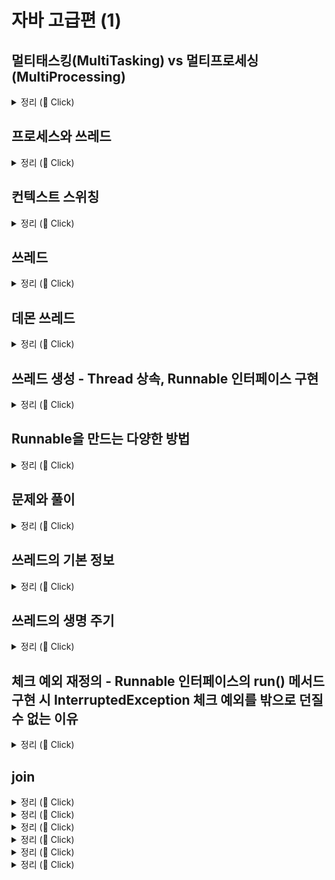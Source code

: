 # 자바 고급편 (1)

## 멀티태스킹(MultiTasking) vs 멀티프로세싱(MultiProcessing)

<details>
   <summary> 정리 (📖 Click)</summary>
<br />

* 멀티태스킹
  * 운영체제 소프트웨어의 관점
  * 단일 CPU가 여러 작업을 동시에 수행하는 것처럼 보이게 하는 것
  * 소프트웨어 기반으로 CPU 시간을 분할하여 각 작업에 할당한다.

* 멀티프로세싱
  * 하드웨어 장비의 관점 
  * 여러 CPU를 사용하여 동시에 여러 작업을 수행하는 것

-----------------------
</details>

## 프로세스와 쓰레드

<details>
   <summary> 정리 (📖 Click)</summary>
<br />

* 프로세스
  * 실행 중인 프로그램
  * 각 프로세스는 독립적인 메모리 공간을 보유하며 운영체제에서 별도의 작업 단위로 분리해서 관리된다.
  * 각 프로세스는 별도의 메모리 공간을 가지기 때문에 서로 간섭하지 않는다.
  * 프로세스는 서로 격리되어 관리되기 때문에 하나의 프로세스가 충돌해도 다른 프로세스에는 영향을 미치지 않는다.
  * 특정 프로세스에 심각한 문제가 발생하면 해당 프로세스만 종료되고 다른 프로세스에 영향을 주지 않는다.

![img.png](img.png)

* 프로세스 구성
  * 코드 : 실행할 프로그램의 코드가 저장되는 부분
  * 힙 : 동적으로 할당되는 메모리 영역
  * 스택 : 메서드 호출 시 생성되는 지역 변수와 반환 주소가 저장되는 영역
  * 데이터 : 전역 변수 및 정적 변수가 저장되는 부분

* 쓰레드
  * 프로세스는 하나 이상의 쓰레드를 반드시 포함한다.
  * 모든 쓰레드는 프로세스 내의 코드, 데이터, 힙을 공유한다.
  * 각 쓰레드는 개별 스택을 가지고 있다.

* 단일 쓰레드 vs 멀티 쓰레드
  * 단일 쓰레드 : 한 프로세스 내에 하나의 쓰레드만 존재
  * 멀티 쓰레드 : 한 프로세스 내에 여러 쓰레드가 존재

-----------------------
</details>

## 컨텍스트 스위칭

<details>
   <summary> 정리 (📖 Click)</summary>
<br />

* 현재 작업하는 문맥을 변경하는 것
  * 예를 들어, 쓰레드 A와 쓰레드 B가 있다고 가정하자.
  * 쓰레드 A를 잠시 멈추고 쓰레드 B를 실행하고자 할 때, 쓰레드 B의 작업이 끝나고 쓰레드 A로 그냥 돌아갈 수 없다.
  * CPU에서 쓰레드를 실행하는데, 쓰레드 A의 코드가 어디까지 수행되었는지 위치를 찾아야 한다.
  * 또한 쓰레드 A에서 계산하던 변수들의 값을 다시 CPU로 불러들여야 한다.
  * 이런 과정을 컨텍스트 스위칭이라고 한다.

* 컨텍스트 스위칭 시 걸리는 시간은 아주 짧으나 쓰레드가 매우 많아지게 된다면 이 비용이 커질 수 있다.
<p>

* CPU 바운드 작업 vs I/O 바운드 작업
  * CPU 바운드 작업
    * CPU의 연산 능력을 많이 요구하는 작업
    * 이러한 작업은 주로 계산, 데이터 처리, 알고리즘 실행 등 CPU 처리 속도가 작업 완료 시간을 결정하는 경우
  * I/O 바운드 작업
    * 디스크, 네트워크, 파일 시스템 등과 같은 입출력(I/O) 작업을 많이 요구하는 작업
    * 이런 작업은 I/O 작업이 완료될 때까지 대기 시간이 많이 발생하며, CPU는 상대적으로 유휴 상태에 있는 경우가 많다.
    * 데이터베이스 쿼리 처리, 파일 읽기/쓰기, 네트워크 통신, 사용자 입력 처리

-----------------------
</details>

## 쓰레드

<details>
   <summary> 정리 (📖 Click)</summary>
<br />

* 쓰레드 간 실행 순서는 보장되지 않는다.
* `start()` vs `run()`

![img_1.png](img_1.png)

* **실행 결과를 보면 새로 생성한 쓰레드가 `run()`을 실행하는 것이 아니라 `main` 쓰레드가 `run()`을 실행하는 것을 볼 수 있다.**
* 자바를 처음 실행하면 `main` 쓰레드가 `main()` 메서드를 호출하면서 시작한다.
* `main` 쓰레드가 HelloThread에 있는 `run()`이라는 메서드를 호출한다.
* `main` 쓰레드가 `run()` 메서드를 실행했기 때문에 `main` 쓰레드가 사용하는 스택 위에 `run()` 스택 프레임이 올라간다.
* 결론 : `start()` 메서드를 호출해야지 `run()` 메서드를 호출하면 안 된다.

-----------------------
</details>

## 데몬 쓰레드

<details>
   <summary> 정리 (📖 Click)</summary>
<br />

* 백그라운드에서 보조적인 작업을 수행하는 쓰레드
* 모든 사용자 쓰레드가 종료되면 데몬 쓰레드는 자동으로 종료된다.
* JVM은 데몬 쓰레드의 실행 완료를 기다리지 않고 종료된다. 데몬 쓰레드가 아닌 모든 쓰레드가 종료되면 자바 프로그램도 종료된다.

```java
package thread;

public class DaemonThreadMain {
	public static void main(String[] args) {
		System.out.println(Thread.currentThread().getName() + ": Main 쓰레드 실행");

		DaemonThread daemonThread = new DaemonThread();
		daemonThread.setDaemon(true);	// 데몬 쓰레드 여부
		daemonThread.start();

		System.out.println(Thread.currentThread().getName() + ": Main 쓰레드 종료");
	}

	static class DaemonThread extends Thread {

		@Override
		public void run() {
			System.out.println(Thread.currentThread().getName() + ": 데몬 쓰레드 실행");
			try {
				Thread.sleep(10000);
			} catch (InterruptedException e) {
				throw new RuntimeException(e);
			}
			System.out.println(Thread.currentThread().getName() + ": 데몬 쓰레드 종료");
		}
	}
}
```

* 위와 같이 `setDaemon()`를 `true`로 지정하여 데몬 쓰레드로 만들면 Main 쓰레드가 데몬 쓰레드를 기다리지 않는다.
* 하지만 `false`로 지정하면 데몬 쓰레드가 아닌 사용자 쓰레드가 되므로 Main 쓰레드는 모든 쓰레드가 끝날 때까지 기다리게 된다.

-----------------------
</details>

## 쓰레드 생성 - Thread 상속, Runnable 인터페이스 구현

<details>
   <summary> 정리 (📖 Click)</summary>
<br />

* 쓰레드를 사용하는 방법으로는 두 가지 방법이 있다.
  * Thread 클래스를 상속받기
  * Runnable 인터페이스를 구현하기
* 위와 같은 두 가지 방법이 존재하지만 쓰레드를 생성할 때는 Thread 클래스를 상속하는 방법보다 Runnable 인터페이스를 구현하는 방식이 더 나은 선택이다.

<p>

* Thread 클래스 상속 방식
  * 장점
    * 간단한 구현 : Thread 클래스를 상속받아 `run()` 메서드만 재정의하면 된다.
  * 단점
    * 상속의 제한 : 자바는 단일 상속만을 허용(다이아몬드 문제 때문에)하므로 이미 다른 클래스를 상속받고 있는 경우 Thread 클래스를 상속받기 어렵다.
    * 유연성 부족 : 인터페이스를 사용하는 방법에 비해 유연성이 떨어진다.

* Runnable 인터페이스 구현 방식
  * 장점
    * 상속의 자유로움 : Runnable 인터페이스 방식은 다른 클래스를 상속받아도 문제없이 구현할 수 있다.
    * 코드의 분리 : 쓰레드와 실행할 작업을 분리하여 코드 가독성을 높일 수 있다.
    * 여러 쓰레드가 동일한 Runnable 객체를 공유할 수 있어 자원 관리를 효율적으로 할 수 있다.
  * 단점
    * 코드가 약간 복잡해질 수 있다. Runnable 객체를 생성하고 Thread에 전달해야 한다.

```java
package thread;

public class HelloRunnableMain {
	public static void main(String[] args) {
		System.out.println(Thread.currentThread().getName() + ": start");

		HelloRunnable hello = new HelloRunnable();  // Runnable 객체 생성
		Thread thread = new Thread(hello);          // Thread에 전달
		thread.start();

		System.out.println(Thread.currentThread().getName() + ": end");
	}
}
```

-----------------------
</details>

##  Runnable을 만드는 다양한 방법

<details>
   <summary> 정리 (📖 Click)</summary>
<br />

* 정적 중첩 클래스

```java
static class InnerRunnable implements Runnable {
    @Override
    public void run() {
       log("run()");
    }
}
```

* 익명 클래스

```java
Runnable runnable = new Runnable() {
    @Override
    public void run() {
        log("run()");
    }
};
```

* 람다식 형태

```java
Runnable runnable = () -> log("run()");
```

-----------------------
</details>

## 문제와 풀이

<details>
   <summary> 정리 (📖 Click)</summary>
<br />

#### 1. Thread 클래스를 상속받은 CounterThread 쓰레드 클래스를 만들고 1부터 5까지 숫자를 1초 간격으로 출력해야 한다.

```java
package thread.qa;

import static util.Logger.log;

public class Question01 {
    public static void main(String[] args) {
        CounterThread thread = new CounterThread();
        thread.start();
    }

    static class CounterThread extends Thread {

        @Override
        public void run() {
            for (int i = 1; i <= 5; i++) {
                log("value: " + i);
                try {
                  Thread.sleep(1000);
                } catch (InterruptedException e) {
                    throw new RuntimeException(e);
                }
            }
        }
    }
}
```
#### 2. CounterRunnable 이름의 클래스를 만들자. 이 클래스는 Runnable 인터페이스를 구현해야 한다. 기능은 위의 문제와 동일하다.

```java
package thread.qa;

import static util.Logger.log;

public class Question02 {
    public static void main(String[] args) {
        CounterRunnable runnable = new CounterRunnable();
        Thread thread = new Thread(runnable);
        thread.start();
    }
  
    static class CounterRunnable implements Runnable {
  
        @Override
        public void run() {
            for (int i = 1; i <= 5; i++) {
                log("value: " + i);
                try {
                  Thread.sleep(1000);
                } catch (InterruptedException e) {
                  throw new RuntimeException(e);
                }
            }
        }
    }
}
```
#### 3. 익명 클래스를 사용해 구현

```java
package thread.qa;

import static util.Logger.log;

public class Question03 {
    public static void main(String[] args) {
        Runnable runnable = new Runnable() {
    
            @Override
            public void run() {
                for (int i = 1; i <= 5; i++) {
                    log("value: " + i);
                    try {
                        Thread.sleep(1000);
                    } catch (InterruptedException e) {
                        throw new RuntimeException(e);
                    }
                }
            }
        };
		
        Thread thread = new Thread(runnable);
        thread.start();
    }
}
```

-----------------------
</details>

## 쓰레드의 기본 정보

<details>
   <summary> 정리 (📖 Click)</summary>
<br />

* 쓰레드 생성
* 쓰레드 객체 정보
* 쓰레드 ID
* 쓰레드 이름
* 쓰레드 우선순위
* 쓰레드 상태

```java
import static util.Logger.log;

public class ThreadInfoMain {
	public static void main(String[] args) {
		Thread thread = Thread.currentThread();
		log("mainThread : " + thread);
		log("mainThread.threadId() : " + thread.threadId());
		log("mainThread.getName() : " + thread.getName());
		log("mainThread.getPriority() : " + thread.getPriority());
		log("mainThread.getThreadGroup() : " + thread.getThreadGroup());
		log("mainThread.getState() : " + thread.getState());
	}
}
```

-----------------------
</details>

## 쓰레드의 생명 주기

<details>
   <summary> 정리 (📖 Click)</summary>
<br />

![img_2.png](img_2.png)

* 쓰레드의 상태
  * New(새로운 상태) : 쓰레드가 생성되었으나 아직 시작되지는 않은 상태
  * Runnable(실행 가능 상태) : 쓰레드가 실행 중이거나 실행될 준비가 된 상태
  * 일시 중지 상태들(Suspended State)
    * Blocked(차단 상태) : 쓰레드가 동기화 락을 기다리는 상태
    * Waiting(대기 상태) : 쓰레드가 무기한으로 다른 쓰레드의 작업을 기다리는 상태
    * Timed Waiting(시간 제한 대기 상태) : 쓰레드가 일정 시간 동안 다른 쓰레드의 작업을 기다리는 상태
  * Terminated(종료 상태) : 쓰레드의 실행이 완료된 상태

<p>

* New(새로운 상태)
  * 쓰레드가 생성되고 아직 시작되지는 않은 상태
  * Thread 객체가 생성되었으나 `start()` 메서드는 아직 호출되지 않은 상태

* Runnable(실행 가능한 상태)
  * 쓰레드가 실행될 준비가 된 상태
  * `start()` 메서드를 호출하면 이 상태로 진입한다.
  * Runnable 상태에 있는 모든 쓰레드가 동시에 실행되는 것은 아니다.
  * 운영체제 스케줄러가 각 쓰레드에 CPU 시간을 할당하여 실행하기 때문에, Runnable 상태에 있는 쓰레드는 스케줄러의 실행 대기열에 포함되어 있다가 차례로 CPU에서 실행된다.
  * 참고로 운영체제 스케줄러의 실행 대기열에 있든, CPU에서 실제 실행되고 있든 모두 Runnable 상태이다. 자바에서 둘을 구분할 수 없다.

* Blocked(차단 상태)
  * 쓰레드가 다른 쓰레드에 의해 동기화 락을 얻기 위해 기다리는 상태이다.

* Waiting(대기 상태)
  * 쓰레드가 다른 쓰레드의 작업이 완료되기를 무기한 기다리는 상태이다.
  * 쓰레드는 다른 쓰레드가 `notify()` 또는 `notifyAll()` 메서드를 호출하거나 `join()`이 완료될 때까지 기다린다.

* Timed Waiting(시간 제한 대기 상태)
  * 쓰레드가 특정 시간 동안 다른 쓰레드의 작업이 완료되기를 기다리는 상태이다.
  * 주어진 시간이 경과하거나 다른 쓰레드가 해당 쓰레드를 깨우면 벗어날 수 있다.

* Terminated(종료 상태)
  * 쓰레드 실행이 완료된 상태이다.
  * 쓰레드가 정상적으로 종료되거나 예외가 발생한 경우 이 상태로 진입한다.
  * 쓰레드는 한 번 종료가 되면 다시 시작할 수 없다.

* 쓰레드의 생명주기가 어떻게 작동하는지 꼼꼼히 짚고 넘어가자.

```java
import static util.Logger.log;

public class ThreadStateMain {
	public static void main(String[] args) throws InterruptedException {
		Thread thread = new Thread(new MyRunnable(), "myThread");
		log("myThread.state1 = " + thread.getState()); // NEW
		log("myThread.start()");
		thread.start();
		Thread.sleep(1000);
		log("myThread.state3 = " + thread.getState()); // TIMED_WAITING
		Thread.sleep(4000);
		log("myThread.state5 = " + thread.getState()); // TERMINATED
		log("end");
	}

	static class MyRunnable implements Runnable {

		@Override
		public void run() {
			try {
				log("start");
				log("myThread.state2 = " + Thread.currentThread().getState()); // RUNNABLE
				log("sleep() start");
				// 자고 있는 자기 자신을 찍기 위해선 다른 쓰레드가 필요하다.
				Thread.sleep(3000);
				log("sleep() end");
				log("myThread.state4 = " + Thread.currentThread().getState()); // RUNNABLE
				log("end");
			} catch (InterruptedException e) {
				throw new RuntimeException(e);
			}
		}
	}
}
```

-----------------------
</details>

## 체크 예외 재정의 - Runnable 인터페이스의 run() 메서드 구현 시  InterruptedException 체크 예외를 밖으로 던질 수 없는 이유

<details>
   <summary> 정리 (📖 Click)</summary>
<br />

* Runnable 인터페이스 원형

```java
@FunctionalInterface
public interface Runnable {
    /**
     * Runs this operation.
     */
    void run();
}
```

* 자바에서 메서드 재정의할 때 예외와 관련된 규칙이 존재한다.
  * 체크 예외
    * 부모 메서드가 체크 예외를 던지지 않는 경우 재정의된 자식 메서드 역시 체크 예외를 던질 수 없다.
    * 자식 메서드는 부모 메서드가 던지는 체크 예외의 하위 타입만 던질 수 있다.
    * 위 말인즉슨, 결국 인터페이스를 구현하는 구현 클래스의 경우 인터페이스 자체에서 체크 예외를 던지지 않기 때문에 구현 클래스에서 체크 예외를 던질 수 없다는 것이다.
  * 언체크 예외
    * 예외 처리를 강제하지 않기 때문에 상관없이 던질 수 있다.


-----------------------
</details>

## join

<details>
   <summary> 정리 (📖 Click)</summary>
<br />

* waiting(대기 상태)
  * 쓰레드가 다른 쓰레드의 작업이 완료되기까지 무기한 기다리는 상태

```java
package util;

import static util.Logger.log;
import static util.ThreadUtils.sleep;

public class JoinMainV1 {
	public static void main(String[] args) throws InterruptedException {
		log("start");

		SumTask task1 = new SumTask(1, 50);
		SumTask task2 = new SumTask(51, 100);
		Thread thread1 = new Thread(task1, "thread1");
		Thread thread2 = new Thread(task2, "thread2");

		thread1.start();
		thread2.start();

		log("join() - main 쓰레드가 thread1, thread2 쓰레드가 종료될 때까지 대기");
		thread1.join();
		thread2.join();
		log("main 쓰레드 대기 완료");

		log("thread1.result = " + task1.result);
		log("thread2.result = " + task2.result);
		int sumAll = task1.result + task2.result;
		log("sumAll = " + sumAll);
		log("end");
	}


	static class SumTask implements Runnable {

		int startValue;
		int endValue;
		int result = 0;

		public SumTask(int startValue, int endValue) {
			this.startValue = startValue;
			this.endValue = endValue;
		}

		@Override
		public void run() {
			log("작업 시작");
			sleep(5000);	// 5초 소요(연산 소요 시간)
			int sum = 0;
			for (int i = startValue; i <= endValue; i++) {
				sum += i;
			}
			result = sum;
			log("작업 완료");
		}
	}
}
```

#### `join()` 핵심 코드

```java
thread1.join();
thread2.join();
```

* `main` 쓰레드에서 위의 코드를 실행하게 되면 `thread1`, `thread2` 쓰레드가 종료될 때까지 기다린다.
* 결과적으로 다른 쓰레드의 작업이 끝날 때까지 무한히 대기하는 상태가 되므로 쓰레드의 생명주기에서 Waiting(대기 상태)에 해당한다.
* `join()`을 호출하는 쓰레드는 대상 쓰레드가 Terminated(종료 상태)가 될 때까지 대기한다.
* 대상 쓰레드가 Terminated가 되면 호출 쓰레드는 Runnable 상태가 되면서 다음 코드를 수행한다.
* 하지만 이 `join()` 방식의 단점은 다른 쓰레드가 완료될 때까지 무한히 대기해야 한다는 점이다.
* 다른 쓰레드의 작업을 일정 시간 동안만 기다리고 싶다면 `join()` 파라미터에 특정 시간을 지정해주면 된다.

#### `join(ms)` 핵심 코드

```java
thread1.join(5000);
thread2.join(5000);
```

-----------------------
</details>



<details>
   <summary> 정리 (📖 Click)</summary>
<br />


-----------------------
</details>



<details>
   <summary> 정리 (📖 Click)</summary>
<br />


-----------------------
</details>



<details>
   <summary> 정리 (📖 Click)</summary>
<br />


-----------------------
</details>



<details>
   <summary> 정리 (📖 Click)</summary>
<br />


-----------------------
</details>



<details>
   <summary> 정리 (📖 Click)</summary>
<br />


-----------------------
</details>
